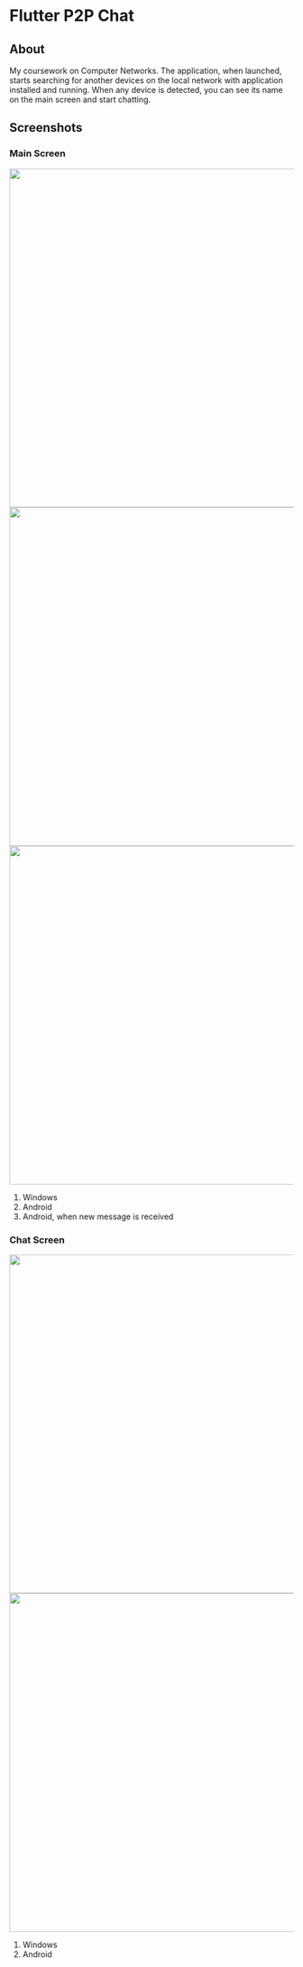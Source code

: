 # Flutter P2P Chat

## About

My coursework on Computer Networks. 
The application, when launched, starts searching for another devices on the local network with application installed and running.
When any device is detected, you can see its name on the main screen and start chatting. 

## Screenshots

### Main Screen

<img src="https://github.com/crylent/flutter_p2p_chat/assets/35966912/09b27872-0a99-43fd-b171-eeadd9e3dbb0" height="600" />
<img src="https://github.com/crylent/flutter_p2p_chat/assets/35966912/d31a0a38-d046-4cdb-9e25-6b04f342e973" height="600" />
<img src="https://github.com/crylent/flutter_p2p_chat/assets/35966912/fa92ccdf-bd22-461f-8cc5-7cb8c6f8d739" height="600" />

1) Windows
2) Android
3) Android, when new message is received

### Chat Screen
<img src="https://github.com/crylent/flutter_p2p_chat/assets/35966912/98900b42-9417-4068-99a2-0c08b772398f" height="600" />
<img src="https://github.com/crylent/flutter_p2p_chat/assets/35966912/877ffe4c-5fcc-44db-9bac-675fc4cc127d" height="600" />

1) Windows
2) Android
